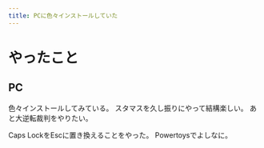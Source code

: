 ```yaml
---
title: PCに色々インストールしていた
---
```


# やったこと

## PC

色々インストールしてみている。
スタマスを久し振りにやって結構楽しい。
あと大逆転裁判をやりたい。

Caps LockをEscに置き換えることをやった。
Powertoysでよしなに。

